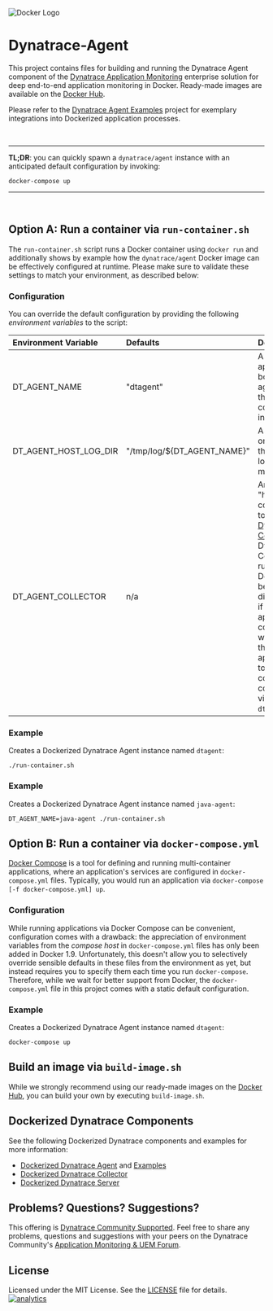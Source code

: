![Docker Logo](https://github.com/Dynatrace/Dynatrace-Docker/blob/images/docker-logo.png)

# Dynatrace-Agent

This project contains files for building and running the Dynatrace Agent component of the [Dynatrace Application Monitoring](http://www.dynatrace.com/docker) enterprise solution for deep end-to-end application monitoring in Docker. Ready-made images are available on the [Docker Hub](https://hub.docker.com/r/dynatrace/agent/).

Please refer to the [Dynatrace Agent Examples](https://github.com/Dynatrace/Dynatrace-Docker/tree/master/Dynatrace-Agent-Examples) project for exemplary integrations into Dockerized application processes.

<br>

---
**TL;DR**: you can quickly spawn a `dynatrace/agent` instance with an anticipated default configuration by invoking:

```
docker-compose up
```
---
<br>

## Option A: Run a container via `run-container.sh`

The `run-container.sh` script runs a Docker container using `docker run` and additionally shows by example how the `dynatrace/agent` Docker image can be effectively configured at runtime. Please make sure to validate these settings to match your environment, as described below:

### Configuration

You can override the default configuration by providing the following *environment variables* to the script:

| Environment Variable  | Defaults                    | Description
|:----------------------|:----------------------------|:-----------
| DT_AGENT_NAME         | "dtagent"                   | A name that applies to both the agent and the container instance.
| DT_AGENT_HOST_LOG_DIR | "/tmp/log/${DT_AGENT_NAME}" | A directory on the host the agent logs shall be mapped to.
| DT_AGENT_COLLECTOR    | n/a                         | An optional "host:port" combination to a [Dynatrace Collector](https://github.com/Dynatrace/Dynatrace-Docker/tree/master/Dynatrace-Collector). A Dynatrace Collector running in Docker will be auto-discovered if the application container which has the agent applied links to the collector container via `--link dtcollector`.

### Example

Creates a Dockerized Dynatrace Agent instance named `dtagent`:

```
./run-container.sh
```

### Example

Creates a Dockerized Dynatrace Agent instance named `java-agent`:

```
DT_AGENT_NAME=java-agent ./run-container.sh
```

## Option B: Run a container via `docker-compose.yml`

[Docker Compose](https://docs.docker.com/compose/) is a tool for defining and running multi-container applications, where an application's services are configured in `docker-compose.yml` files. Typically, you would run an application via `docker-compose [-f docker-compose.yml] up`.

### Configuration

While running applications via Docker Compose can be convenient, configuration comes with a drawback: the appreciation of environment variables from the *compose host* in `docker-compose.yml` files has only been added in Docker 1.9. Unfortunately, this doesn't allow you to selectively override sensible defaults in these files from the environment as yet, but instead requires you to specify them each time you run `docker-compose`. Therefore, while we wait for better support from Docker, the `docker-compose.yml` file in this project comes with a static default configuration.

### Example

Creates a Dockerized Dynatrace Agent instance named `dtagent`:

```
docker-compose up
```

## Build an image via `build-image.sh`

While we strongly recommend using our ready-made images on the [Docker Hub](https://hub.docker.com/r/dynatrace/agent/), you can build your own by executing `build-image.sh`.

## Dockerized Dynatrace Components

See the following Dockerized Dynatrace components and examples for more information:

- [Dockerized Dynatrace Agent](https://github.com/Dynatrace/Dynatrace-Docker/tree/master/Dynatrace-Agent) and [Examples](https://github.com/Dynatrace/Dynatrace-Docker/tree/master/Dynatrace-Agent-Examples)
- [Dockerized Dynatrace Collector](https://github.com/Dynatrace/Dynatrace-Docker/tree/master/Dynatrace-Collector)
- [Dockerized Dynatrace Server](https://github.com/Dynatrace/Dynatrace-Docker/tree/master/Dynatrace-Server)

## Problems? Questions? Suggestions?

This offering is [Dynatrace Community Supported](https://community.dynatrace.com/community/display/DL/Support+Levels#SupportLevels-Communitysupported/NotSupportedbyDynatrace(providedbyacommunitymember)). Feel free to share any problems, questions and suggestions with your peers on the Dynatrace Community's [Application Monitoring & UEM Forum](https://answers.dynatrace.com/spaces/146/index.html).

## License

Licensed under the MIT License. See the [LICENSE](https://github.com/Dynatrace/Dynatrace-Docker/blob/master/LICENSE) file for details.
[![analytics](https://www.google-analytics.com/collect?v=1&t=pageview&_s=1&dl=https%3A%2F%2Fgithub.com%2FdynaTrace&dp=%2FDynatrace-Docker%2FDynatrace-Agent&dt=Dynatrace-Docker%2FDynatrace-Agent&_u=Dynatrace~&cid=github.com%2FdynaTrace&tid=UA-54510554-5&aip=1)]()